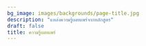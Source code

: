 ```yaml
---
bg_image: images/backgrounds/page-title.jpg
description: "แหล่งความรู้เผยแพร่จากหลักสูตร"
draft: false
title: ความรู้เผยแพร่
---
```

